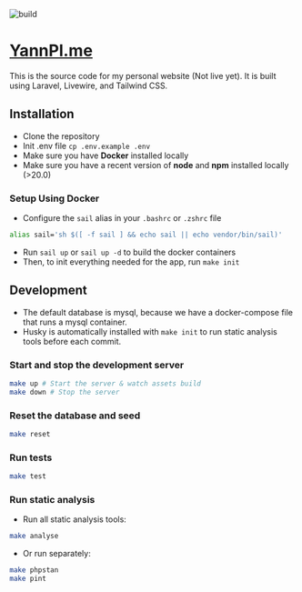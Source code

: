 ![build](https://github.com/YannPl/yannpl-me/actions/workflows/build.yml/badge.svg)

# [YannPl.me](https://yannpl.me)

This is the source code for my personal website (Not live yet). It is built using Laravel, Livewire, and Tailwind CSS.

## Installation

- Clone the repository
- Init .env file `cp .env.example .env`
- Make sure you have **Docker** installed locally
- Make sure you have a recent version of **node** and **npm** installed locally (>20.0)

### Setup Using Docker
- Configure the `sail` alias in your `.bashrc` or `.zshrc` file
```bash
alias sail='sh $([ -f sail ] && echo sail || echo vendor/bin/sail)'
```
- Run `sail up` or `sail up -d` to build the docker containers
- Then, to init everything needed for the app, run `make init`


## Development

- The default database is mysql, because we have a docker-compose file that runs a mysql container.
- Husky is automatically installed with `make init` to run static analysis tools before each commit.

### Start and stop the development server
    
```bash
make up # Start the server & watch assets build
make down # Stop the server
```

### Reset the database and seed

```bash
make reset
```

### Run tests

```bash
make test
```

### Run static analysis

- Run all static analysis tools:
```bash
make analyse
```

- Or run separately:
```bash
make phpstan
make pint
```
